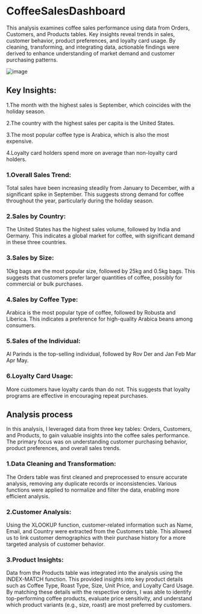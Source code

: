 # CoffeeSalesDashboard

This analysis examines coffee sales performance using data from Orders, Customers, and Products tables. Key insights reveal trends in sales, customer behavior, product preferences, and loyalty card usage. By cleaning, transforming, and integrating data, actionable findings were derived to enhance understanding of market demand and customer purchasing patterns.

![image](https://github.com/user-attachments/assets/7612e23a-f7ed-4307-8961-e69bc8bfed12)


## Key Insights:
1.The month with the highest sales is September, which coincides with the holiday season.

2.The country with the highest sales per capita is the United States.

3.The most popular coffee type is Arabica, which is also the most expensive.

4.Loyalty card holders spend more on average than non-loyalty card holders.

### 1.Overall Sales Trend:
Total sales have been increasing steadily from January to December, with a significant spike in September.
This suggests strong demand for coffee throughout the year, particularly during the holiday season.

### 2.Sales by Country:
The United States has the highest sales volume, followed by India and Germany.
This indicates a global market for coffee, with significant demand in these three countries.

### 3.Sales by Size:
10kg bags are the most popular size, followed by 25kg and 0.5kg bags.
This suggests that customers prefer larger quantities of coffee, possibly for commercial or bulk purchases.

### 4.Sales by Coffee Type:
Arabica is the most popular type of coffee, followed by Robusta and Liberica.
This indicates a preference for high-quality Arabica beans among consumers.

### 5.Sales of the Individual:
Al Parinds is the top-selling individual, followed by Rov Der and Jan Feb Mar Apr May.

### 6.Loyalty Card Usage:
More customers have loyalty cards than do not.
This suggests that loyalty programs are effective in encouraging repeat purchases.

## Analysis process
In this analysis, I leveraged data from three key tables: Orders, Customers, and Products, to gain valuable insights into the coffee sales performance. The primary focus was on understanding customer purchasing behavior, product preferences, and overall sales trends.

### 1.Data Cleaning and Transformation:
The Orders table was first cleaned and preprocessed to ensure accurate analysis, removing any duplicate records or inconsistencies. Various functions were applied to normalize and filter the data, enabling more efficient analysis.

### 2.Customer Analysis:
Using the XLOOKUP function, customer-related information such as Name, Email, and Country were extracted from the Customers table. This allowed us to link customer demographics with their purchase history for a more targeted analysis of customer behavior.

### 3.Product Insights:
Data from the Products table was integrated into the analysis using the INDEX-MATCH function. This provided insights into key product details such as Coffee Type, Roast Type, Size, Unit Price, and Loyalty Card Usage.
By matching these details with the respective orders, I was able to identify top-performing coffee products, evaluate price sensitivity, and understand which product variants (e.g., size, roast) are most preferred by customers.
